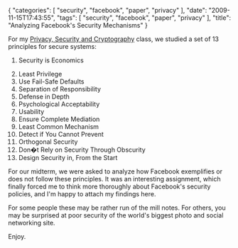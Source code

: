 {
    "categories": [
        "security", 
        "facebook", 
        "paper", 
        "privacy"
    ], 
    "date": "2009-11-15T17:43:55", 
    "tags": [
        "security", 
        "facebook", 
        "paper", 
        "privacy"
    ], 
    "title": "Analyzing Facebook's Security Mechanisms"
}

For my <a href="http://is219.blogspot.com/" target="_blank">Privacy, Security and Cryptography</a> class, we studied a set of 13 principles for secure systems:<ol><li>Security is Economics</li>
<li>Least Privilege</li>
<li>Use Fail-Safe Defaults</li>
<li>Separation of Responsibility</li>
<li>Defense in Depth</li>
<li>Psychological Acceptability</li>
<li>Usability</li>
<li>Ensure Complete Mediation</li>
<li>Least Common Mechanism</li>
<li>Detect if You Cannot Prevent</li>
<li>Orthogonal Security</li>
<li>Don�t Rely on Security Through Obscurity</li>
<li>Design Security in, From the Start</li></ol>

For our midterm, we were asked to analyze how Facebook exemplifies or does not follow these principles. It was an interesting assignment, which finally forced me to think more thoroughly about Facebook's security policies, and I'm happy to attach my findings here. 

For some people these may be rather run of the mill notes. For others, you may be surprised at poor security of the world's biggest photo and social networking site.

Enjoy.

